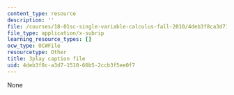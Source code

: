 ```yaml
---
content_type: resource
description: ''
file: /courses/18-01sc-single-variable-calculus-fall-2010/4deb3f8ca3d7151066b52ccb3f5ee0f7_-MI0b4h3rS0.srt
file_type: application/x-subrip
learning_resource_types: []
ocw_type: OCWFile
resourcetype: Other
title: 3play caption file
uid: 4deb3f8c-a3d7-1510-66b5-2ccb3f5ee0f7
---
```

None

